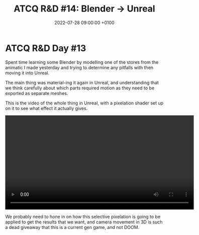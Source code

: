 ﻿---
layout: post 
title:  "ATCQ R&D #14: Blender → Unreal"
date:   2022-07-28 09:00:00 +0100 
categories: [unreal, atcq, houdini, animatic]
---

# ATCQ R&D Day #13

Spent time learning some Blender by modelling one of the stores from the animatic I made yesterday and trying to determine any pitfalls with then moving it into Unreal. 

The main thing was material-ing it again in Unreal, and understanding that we think carefully about which parts required motion as they need to be exported as separate meshes.

This is the video of the whole thing in Unreal, with a pixelation shader set up on it to see what effect it actually gives.

<video controls width="600">
    <source src="2022-07-28 15-26-43 Trim.webm"
            type="video/webm">
</video>

We probably need to hone in on how this selective pixelation is going to be applied to get the results that we want, and camera movement in 3D is such a dead giveaway that this is a current gen game, and not DOOM.